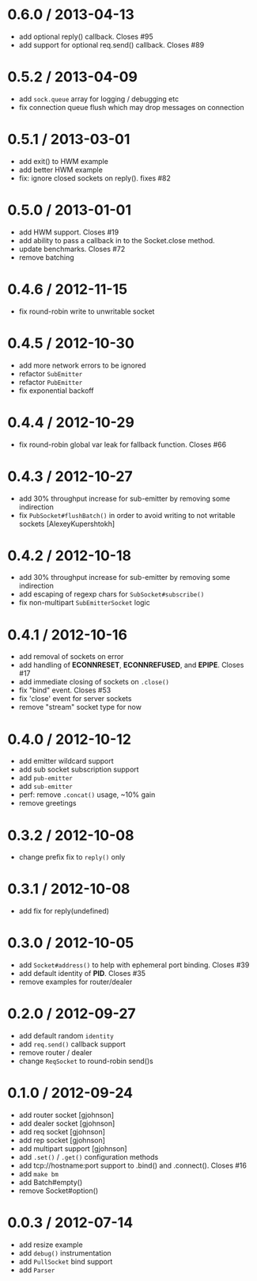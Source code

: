 
0.6.0 / 2013-04-13 
==================

  * add optional reply() callback. Closes #95
  * add support for optional req.send() callback. Closes #89

0.5.2 / 2013-04-09 
==================

  * add `sock.queue` array for logging / debugging etc
  * fix connection queue flush which may drop messages on connection

0.5.1 / 2013-03-01
==================

  * add exit() to HWM example
  * add better HWM example
  * fix: ignore closed sockets on reply(). fixes #82

0.5.0 / 2013-01-01
==================

  * add HWM support. Closes #19
  * add ability to pass a callback in to the Socket.close method.
  * update benchmarks. Closes #72
  * remove batching

0.4.6 / 2012-11-15
==================

  * fix round-robin write to unwritable socket

0.4.5 / 2012-10-30
==================

  * add more network errors to be ignored
  * refactor `SubEmitter`
  * refactor `PubEmitter`
  * fix exponential backoff

0.4.4 / 2012-10-29
==================

  * fix round-robin global var leak for fallback function. Closes #66

0.4.3 / 2012-10-27
==================

  * add 30% throughput increase for sub-emitter by removing some indirection
  * fix `PubSocket#flushBatch()` in order to avoid writing to not writable sockets [AlexeyKupershtokh]

0.4.2 / 2012-10-18
==================

  * add 30% throughput increase for sub-emitter by removing some indirection
  * add escaping of regexp chars for `SubSocket#subscribe()`
  * fix non-multipart `SubEmitterSocket` logic

0.4.1 / 2012-10-16
==================

  * add removal of sockets on error
  * add handling of __ECONNRESET__, __ECONNREFUSED__, and __EPIPE__. Closes #17
  * add immediate closing of sockets on `.close()`
  * fix "bind" event. Closes #53
  * fix 'close' event for server sockets
  * remove "stream" socket type for now

0.4.0 / 2012-10-12
==================

  * add emitter wildcard support
  * add sub socket subscription support
  * add `pub-emitter`
  * add `sub-emitter`
  * perf: remove `.concat()` usage, ~10% gain
  * remove greetings

0.3.2 / 2012-10-08
==================

  * change prefix fix to `reply()` only

0.3.1 / 2012-10-08
==================

  * add fix for reply(undefined)

0.3.0 / 2012-10-05
==================

  * add `Socket#address()` to help with ephemeral port binding. Closes #39
  * add default identity of __PID__. Closes #35
  * remove examples for router/dealer

0.2.0 / 2012-09-27
==================

  * add default random `identity`
  * add `req.send()` callback support
  * remove router / dealer
  * change `ReqSocket` to round-robin send()s

0.1.0 / 2012-09-24
==================

  * add router socket [gjohnson]
  * add dealer socket [gjohnson]
  * add req socket [gjohnson]
  * add rep socket [gjohnson]
  * add multipart support [gjohnson]
  * add `.set()` / `.get()` configuration methods
  * add tcp://hostname:port support to .bind() and .connect(). Closes #16
  * add `make bm`
  * add Batch#empty()
  * remove Socket#option()

0.0.3 / 2012-07-14
==================

  * add resize example
  * add `debug()` instrumentation
  * add `PullSocket` bind support
  * add `Parser`
